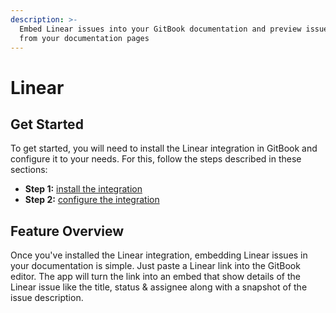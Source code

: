 ```yaml
---
description: >-
  Embed Linear issues into your GitBook documentation and preview issues right
  from your documentation pages
---
```


# Linear

## Get Started

To get started, you will need to install the Linear integration in GitBook and configure it to your needs. For this, follow the steps described in these sections:

* **Step 1:** [install the integration](../install-an-integration.md)
* **Step 2:** [configure the integration](configure-the-linear-integration.md)

## Feature Overview

Once you've installed the Linear integration, embedding Linear issues in your documentation is simple. Just paste a Linear link into the GitBook editor. The app will turn the link into an embed that show details of the Linear issue like the title, status & assignee along with a snapshot of the issue description.
